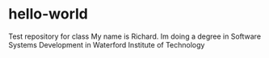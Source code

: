 # hello-world
Test repository for class
My name is Richard.
Im doing a degree in Software Systems Development in Waterford Institute of Technology
